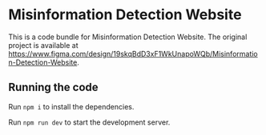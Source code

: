 
  # Misinformation Detection Website

  This is a code bundle for Misinformation Detection Website. The original project is available at https://www.figma.com/design/19skqBdD3xF1WkUnapoWQb/Misinformation-Detection-Website.

  ## Running the code

  Run `npm i` to install the dependencies.

  Run `npm run dev` to start the development server.
  